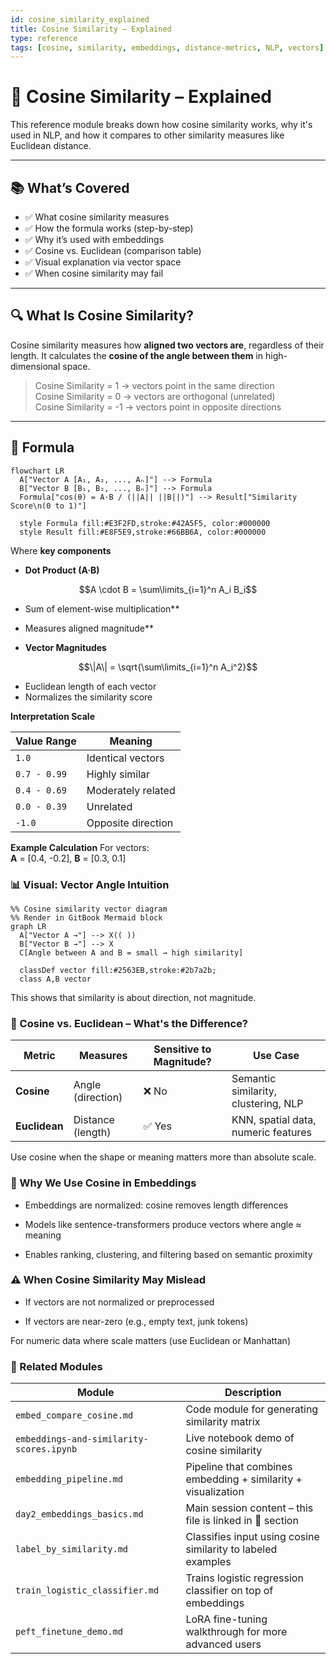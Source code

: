 ```yaml
---
id: cosine_similarity_explained
title: Cosine Similarity – Explained
type: reference
tags: [cosine, similarity, embeddings, distance-metrics, NLP, vectors]
---
```


# 📐 Cosine Similarity – Explained

This reference module breaks down how cosine similarity works, why it's used in NLP, and how it compares to other similarity measures like Euclidean distance.

---

## 📚 What’s Covered

- ✅ What cosine similarity measures
- ✅ How the formula works (step-by-step)
- ✅ Why it’s used with embeddings
- ✅ Cosine vs. Euclidean (comparison table)
- ✅ Visual explanation via vector space
- ✅ When cosine similarity may fail

---

## 🔍 What Is Cosine Similarity?

Cosine similarity measures how **aligned two vectors are**, regardless of their length. It calculates the **cosine of the angle between them** in high-dimensional space.

> Cosine Similarity = 1 → vectors point in the same direction  
> Cosine Similarity = 0 → vectors are orthogonal (unrelated)  
> Cosine Similarity = -1 → vectors point in opposite directions

---

## 🧮 Formula

```mermaid
flowchart LR
  A["Vector A [A₁, A₂, ..., Aₙ]"] --> Formula
  B["Vector B [B₁, B₂, ..., Bₙ]"] --> Formula
  Formula["cos(θ) = A·B / (||A|| ||B||)"] --> Result["Similarity Score\n(0 to 1)"]

  style Formula fill:#E3F2FD,stroke:#42A5F5, color:#000000
  style Result fill:#E8F5E9,stroke:#66BB6A, color:#000000
```
Where **key components**

- **Dot Product (A·B)**
```math
A \cdot B = \sum\limits_{i=1}^n A_i B_i
```
  - Sum of element-wise multiplication**
  - Measures aligned magnitude**

- **Vector Magnitudes**
  
```math
\|A\| = \sqrt{\sum\limits_{i=1}^n A_i^2}
```
- Euclidean length of each vector
- Normalizes the similarity score

**Interpretation Scale**

| Value Range      | Meaning                          |
|------------------|----------------------------------|
| `1.0`            | Identical vectors                |
| `0.7 - 0.99`     | Highly similar                   |
| `0.4 - 0.69`     | Moderately related               |
| `0.0 - 0.39`     | Unrelated                        |
| `-1.0`           | Opposite direction               |

**Example Calculation**
For vectors:  
**A** = [0.4, -0.2], **B** = [0.3, 0.1]

### 📊 Visual: Vector Angle Intuition
```mermaid
%% Cosine similarity vector diagram
%% Render in GitBook Mermaid block
graph LR
  A["Vector A →"] --> X(( ))
  B["Vector B →"] --> X
  C[Angle between A and B = small → high similarity]

  classDef vector fill:#2563EB,stroke:#2b7a2b;
  class A,B vector
```
This shows that similarity is about direction, not magnitude.

### 🔁 Cosine vs. Euclidean – What's the Difference?
| Metric        | Measures          | Sensitive to Magnitude? | Use Case                             |
| ------------- | ----------------- | ----------------------- | ------------------------------------ |
| **Cosine**    | Angle (direction) | ❌ No                    | Semantic similarity, clustering, NLP |
| **Euclidean** | Distance (length) | ✅ Yes                   | KNN, spatial data, numeric features  |


Use cosine when the shape or meaning matters more than absolute scale.

### 🧠 Why We Use Cosine in Embeddings
- Embeddings are normalized: cosine removes length differences

- Models like sentence-transformers produce vectors where angle ≈ meaning

- Enables ranking, clustering, and filtering based on semantic proximity

### ⚠️ When Cosine Similarity May Mislead
- If vectors are not normalized or preprocessed

- If vectors are near-zero (e.g., empty text, junk tokens)

For numeric data where scale matters (use Euclidean or Manhattan)

### 🔗 Related Modules

| Module                                   | Description                                                   |
| ---------------------------------------- | ------------------------------------------------------------- |
| `embed_compare_cosine.md`                | Code module for generating similarity matrix                  |
| `embeddings-and-similarity-scores.ipynb` | Live notebook demo of cosine similarity                       |
| `embedding_pipeline.md`                  | Pipeline that combines embedding + similarity + visualization |
| `day2_embeddings_basics.md`              | Main session content – this file is linked in 📐 section      |
| `label_by_similarity.md`                 | Classifies input using cosine similarity to labeled examples  |
| `train_logistic_classifier.md`           | Trains logistic regression classifier on top of embeddings    |
| `peft_finetune_demo.md`                  | LoRA fine-tuning walkthrough for more advanced users          |

